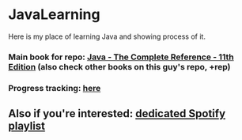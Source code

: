 # JavaLearning

Here is my place of learning Java and showing process of it.

### Main book for repo: [Java - The Complete Reference - 11th Edition](https://github.com/Nitin96Bisht/Java-Books/blob/master/Java%20-%20The%20Complete%20Reference%20-%2011%20Edition.pdf) (also check other books on this guy's repo, +rep)

### Progress tracking: [here](https://github.com/BlyznyukTaras/JavaLearning/blob/master/Progress.md)

## Also if you're interested: [dedicated Spotify playlist](https://open.spotify.com/playlist/5foqEfjQPF4KjkuQyjZ8Xm?si=f83a312b0e974ffd)
